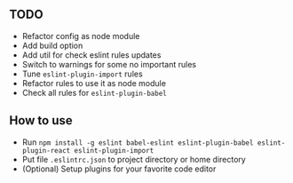 ## TODO

- Refactor config as node module
- Add build option
- Add util for check eslint rules updates
- Switch to warnings for some no important rules
- Tune `eslint-plugin-import` rules
- Refactor rules to use it as node module
- Check all rules for `eslint-plugin-babel`

## How to use

- Run `npm install -g eslint babel-eslint eslint-plugin-babel eslint-plugin-react eslint-plugin-import`
- Put file `.eslintrc.json` to project directory or home directory
- (Optional) Setup plugins for your favorite code editor
